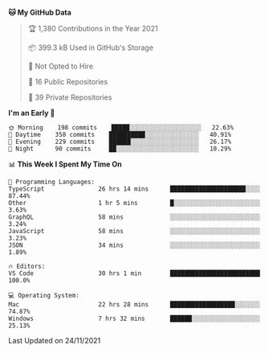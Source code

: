 <!--START_SECTION:waka-->
**🐱 My GitHub Data** 

> 🏆 1,380 Contributions in the Year 2021
 > 
> 📦 399.3 kB Used in GitHub's Storage 
 > 
> 🚫 Not Opted to Hire
 > 
> 📜 16 Public Repositories 
 > 
> 🔑 39 Private Repositories  
 > 
**I'm an Early 🐤** 

```text
🌞 Morning    198 commits    █████░░░░░░░░░░░░░░░░░░░░   22.63% 
🌆 Daytime    358 commits    ██████████░░░░░░░░░░░░░░░   40.91% 
🌃 Evening    229 commits    ██████░░░░░░░░░░░░░░░░░░░   26.17% 
🌙 Night      90 commits     ██░░░░░░░░░░░░░░░░░░░░░░░   10.29%

```


📊 **This Week I Spent My Time On** 

```text
💬 Programming Languages: 
TypeScript               26 hrs 14 mins      █████████████████████░░░░   87.44% 
Other                    1 hr 5 mins         █░░░░░░░░░░░░░░░░░░░░░░░░   3.63% 
GraphQL                  58 mins             ░░░░░░░░░░░░░░░░░░░░░░░░░   3.24% 
JavaScript               58 mins             ░░░░░░░░░░░░░░░░░░░░░░░░░   3.23% 
JSON                     34 mins             ░░░░░░░░░░░░░░░░░░░░░░░░░   1.89%

🔥 Editors: 
VS Code                  30 hrs 1 min        █████████████████████████   100.0%

💻 Operating System: 
Mac                      22 hrs 28 mins      ██████████████████░░░░░░░   74.87% 
Windows                  7 hrs 32 mins       ██████░░░░░░░░░░░░░░░░░░░   25.13%

```


 Last Updated on 24/11/2021
<!--END_SECTION:waka-->

